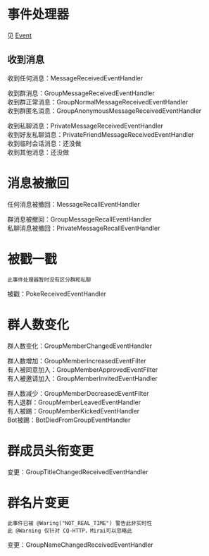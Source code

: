 # 事件处理器
见 [Event](/doc/zh_cn/developevelop/event/README.md)

## 收到消息
收到任何消息：MessageReceivedEventHandler

收到群消息：GroupMessageReceivedEventHandler\
收到群正常消息：GroupNormalMessageReceivedEventHandler\
收到群匿名消息：GroupAnonymousMessageReceivedEventHandler

收到私聊消息：PrivateMessageReceivedEventHandler\
收到好友私聊消息：PrivateFriendMessageReceivedEventHandler\
收到临时会话消息：还没做\
收到其他消息：还没做

# 消息被撤回
任何消息被撤回：MessageRecallEventHandler

群消息被撤回：GroupMessageRecallEventHandler\
私聊消息被撤回：PrivateMessageRecallEventHandler

# 被戳一戳
``` 
此事件处理器暂时没有区分群和私聊
```
被戳：PokeReceivedEventHandler

# 群人数变化
群人数变化：GroupMemberChangedEventHandler

群人数增加：GroupMemberIncreasedEventFilter\
有人被同意加入：GroupMemberApprovedEventFilter\
有人被邀请加入：GroupMemberInvitedEventHandler

群人数减少：GroupMemberDecreasedEventFilter\
有人退群：GroupMemberLeavedEventHandler\
有人被踢：GroupMemberKickedEventHandler\
Bot被踢：BotDiedFromGroupEventHandler

# 群成员头衔变更
变更：GroupTitleChangedReceivedEventHandler

# 群名片变更
```
此事件已被 @Waring("NOT_REAL_TIME") 警告此非实时性
此 @Warning 仅针对 CQ-HTTP，Mirai可以忽略此
```
变更：GroupNameChangedReceivedEventHandler